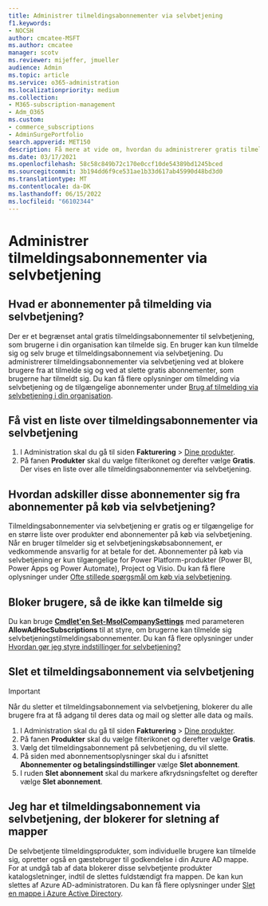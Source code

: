```yaml
---
title: Administrer tilmeldingsabonnementer via selvbetjening
f1.keywords:
- NOCSH
author: cmcatee-MSFT
ms.author: cmcatee
manager: scotv
ms.reviewer: mijeffer, jmueller
audience: Admin
ms.topic: article
ms.service: o365-administration
ms.localizationpriority: medium
ms.collection:
- M365-subscription-management
- Adm_O365
ms.custom:
- commerce_subscriptions
- AdminSurgePortfolio
search.appverid: MET150
description: Få mere at vide om, hvordan du administrerer gratis tilmeldingsabonnementer via selvbetjening for din organisation.
ms.date: 03/17/2021
ms.openlocfilehash: 58c58c849b72c170e0ccf10de54389bd1245bced
ms.sourcegitcommit: 3b194dd6f9ce531ae1b33d617ab45990d48bd3d0
ms.translationtype: MT
ms.contentlocale: da-DK
ms.lasthandoff: 06/15/2022
ms.locfileid: "66102344"
---
```

# <a name="manage-self-service-sign-up-subscriptions"></a>Administrer tilmeldingsabonnementer via selvbetjening

## <a name="what-are-self-service-sign-up-subscriptions"></a>Hvad er abonnementer på tilmelding via selvbetjening?

Der er et begrænset antal gratis tilmeldingsabonnementer til selvbetjening, som brugerne i din organisation kan tilmelde sig. En bruger kan kun tilmelde sig og selv bruge et tilmeldingsabonnement via selvbetjening. Du administrerer tilmeldingsabonnementer via selvbetjening ved at blokere brugere fra at tilmelde sig og ved at slette gratis abonnementer, som brugerne har tilmeldt sig. Du kan få flere oplysninger om tilmelding via selvbetjening og de tilgængelige abonnementer under [Brug af tilmelding via selvbetjening i din organisation](../../admin/misc/self-service-sign-up.md).

## <a name="view-a-list-of-self-service-sign-up-subscriptions"></a>Få vist en liste over tilmeldingsabonnementer via selvbetjening

1. I Administration skal du gå til siden **Fakturering** > <a href="https://go.microsoft.com/fwlink/p/?linkid=842054" target="_blank">Dine produkter</a>.
2. På fanen **Produkter** skal du vælge filterikonet og derefter vælge **Gratis**. Der vises en liste over alle tilmeldingsabonnementer via selvbetjening.

## <a name="how-are-these-subscriptions-different-from-self-service-purchase-subscriptions"></a>Hvordan adskiller disse abonnementer sig fra abonnementer på køb via selvbetjening?

Tilmeldingsabonnementer via selvbetjening er gratis og er tilgængelige for en større liste over produkter end abonnementer på køb via selvbetjening. Når en bruger tilmelder sig et selvbetjeningskøbsabonnement, er vedkommende ansvarlig for at betale for det. Abonnementer på køb via selvbetjening er kun tilgængelige for Power Platform-produkter (Power BI, Power Apps og Power Automate), Project og Visio. Du kan få flere oplysninger under [Ofte stillede spørgsmål om køb via selvbetjening](self-service-purchase-faq.yml).

## <a name="block-users-from-signing-up"></a>Bloker brugere, så de ikke kan tilmelde sig

Du kan bruge [**Cmdlet'en Set-MsolCompanySettings**](/powershell/module/msonline/set-msolcompanysettings?preserve-view=true&view=azureadps-1.0) med parameteren **AllowAdHocSubscriptions** til at styre, om brugerne kan tilmelde sig selvbetjeningstilmeldingsabonnementer. Du kan få flere oplysninger under [Hvordan gør jeg styre indstillinger for selvbetjening?](/azure/active-directory/users-groups-roles/directory-self-service-signup#how-do-i-control-self-service-settings)

## <a name="delete-a-self-service-sign-up-subscription"></a>Slet et tilmeldingsabonnement via selvbetjening

> [!IMPORTANT]
> Når du sletter et tilmeldingsabonnement via selvbetjening, blokerer du alle brugere fra at få adgang til deres data og mail og sletter alle data og mails.

1. I Administration skal du gå til siden **Fakturering** > <a href="https://go.microsoft.com/fwlink/p/?linkid=842054" target="_blank">Dine produkter</a>.
2. På fanen **Produkter** skal du vælge filterikonet og derefter vælge **Gratis**.
3. Vælg det tilmeldingsabonnement på selvbetjening, du vil slette. 
4. På siden med abonnementsoplysninger skal du i afsnittet **Abonnementer og betalingsindstillinger** vælge **Slet abonnement**.
5. I ruden **Slet abonnement** skal du markere afkrydsningsfeltet og derefter vælge **Slet abonnement**.

## <a name="i-have-a-self-service-sign-up-subscription-that-blocks-directory-deletion"></a>Jeg har et tilmeldingsabonnement via selvbetjening, der blokerer for sletning af mapper

De selvbetjente tilmeldingsprodukter, som individuelle brugere kan tilmelde sig, opretter også en gæstebruger til godkendelse i din Azure AD mappe. For at undgå tab af data blokerer disse selvbetjente produkter katalogsletninger, indtil de slettes fuldstændigt fra mappen. De kan kun slettes af Azure AD-administratoren. Du kan få flere oplysninger under [Slet en mappe i Azure Active Directory](/azure/active-directory/users-groups-roles/directory-delete-howto).
